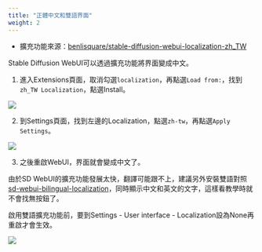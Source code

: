 ```yaml
---
title: "正體中文和雙語界面"
weight: 2
---
```


- 擴充功能來源：[benlisquare/stable-diffusion-webui-localization-zh_TW](https://github.com/benlisquare/stable-diffusion-webui-localization-zh_TW)

Stable Diffusion WebUI可以透過擴充功能將界面變成中文。

1. 進入Extensions頁面，取消勾選`localization`，再點選`Load from:`，找到`zh_TW Localization`，點選Install。

![](../../images/dHwXv8L.webp)

2. 到Settings頁面，找到左邊的Localization，點選`zh-tw`，再點選`Apply Settings`。

![](../../images/rwnzVT7n.webp)

3. 之後重啟WebUI，界面就會變成中文了。

由於SD WebUI的擴充功能發展太快，翻譯可能跟不上，建議另外安裝雙語對照[sd-webui-bilingual-localization](https://github.com/journey-ad/sd-webui-bilingual-localization)，同時顯示中文和英文的文字，這樣看教學時就不會找無按鈕了。

啟用雙語擴充功能前，要到Settings - User interface - Localization設為None再重啟才會生效。

![](../../images/FHmnr50L.webp)
